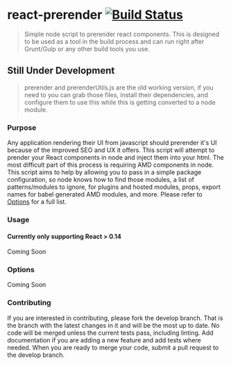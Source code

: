 # react-prerender [![Build Status](https://travis-ci.org/Robert-W/react-prerender.svg?branch=master)](https://travis-ci.org/Robert-W/react-prerender)
> Simple node script to prerender react components.  This is designed to be used as a tool in the build process and can run right after Grunt/Gulp or any other build tools you use.

## Still Under Development
> prerender and prerenderUtils.js are the old working version, if you need to you can grab those files, install their dependencies, and configure them to use this while this is getting converted to a node module.

### Purpose
Any application rendering their UI from javascript should prerender it's UI because of the improved SEO and UX it offers.  This script will attempt to prender your React components in node and inject them into your html. The most difficult part of this process is requiring AMD components in node.  This script aims to help by allowing you to pass in a simple package configuration, so node knows how to find those modules, a list of patterns/modules to ignore, for plugins and hosted modules, props, export names for babel generated AMD modules, and more. Please refer to [Options](#Options) for a full list.

### Usage

#### Currently only supporting React > 0.14

Coming Soon

### Options

Coming Soon

### Contributing

If you are interested in contributing, please fork the develop branch. That is the branch with the latest changes in it and will be the most up to date.  No code will be merged unless the current tests pass, including linting.  Add documentation if you are adding a new feature and add tests where needed. When you are ready to merge your code, submit a pull request to the develop branch.
